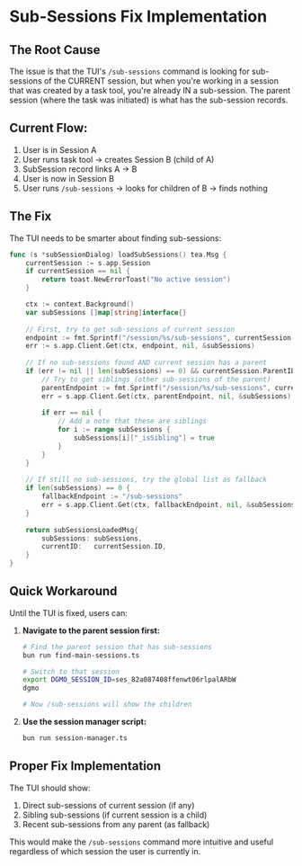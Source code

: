 # Sub-Sessions Fix Implementation

## The Root Cause

The issue is that the TUI's `/sub-sessions` command is looking for sub-sessions of the CURRENT session, but when you're working in a session that was created by a task tool, you're already IN a sub-session. The parent session (where the task was initiated) is what has the sub-session records.

## Current Flow:
1. User is in Session A
2. User runs task tool → creates Session B (child of A)
3. SubSession record links A → B
4. User is now in Session B
5. User runs `/sub-sessions` → looks for children of B → finds nothing

## The Fix

The TUI needs to be smarter about finding sub-sessions:

```go
func (s *subSessionDialog) loadSubSessions() tea.Msg {
    currentSession := s.app.Session
    if currentSession == nil {
        return toast.NewErrorToast("No active session")
    }

    ctx := context.Background()
    var subSessions []map[string]interface{}
    
    // First, try to get sub-sessions of current session
    endpoint := fmt.Sprintf("/session/%s/sub-sessions", currentSession.ID)
    err := s.app.Client.Get(ctx, endpoint, nil, &subSessions)
    
    // If no sub-sessions found AND current session has a parent
    if (err != nil || len(subSessions) == 0) && currentSession.ParentID != "" {
        // Try to get siblings (other sub-sessions of the parent)
        parentEndpoint := fmt.Sprintf("/session/%s/sub-sessions", currentSession.ParentID)
        err = s.app.Client.Get(ctx, parentEndpoint, nil, &subSessions)
        
        if err == nil {
            // Add a note that these are siblings
            for i := range subSessions {
                subSessions[i]["_isSibling"] = true
            }
        }
    }
    
    // If still no sub-sessions, try the global list as fallback
    if len(subSessions) == 0 {
        fallbackEndpoint := "/sub-sessions"
        err = s.app.Client.Get(ctx, fallbackEndpoint, nil, &subSessions)
    }
    
    return subSessionsLoadedMsg{
        subSessions: subSessions,
        currentID:   currentSession.ID,
    }
}
```

## Quick Workaround

Until the TUI is fixed, users can:

1. **Navigate to the parent session first:**
   ```bash
   # Find the parent session that has sub-sessions
   bun run find-main-sessions.ts
   
   # Switch to that session
   export DGMO_SESSION_ID=ses_82a087408ffenwt06rlpalARbW
   dgmo
   
   # Now /sub-sessions will show the children
   ```

2. **Use the session manager script:**
   ```bash
   bun run session-manager.ts
   ```

## Proper Fix Implementation

The TUI should show:
1. Direct sub-sessions of current session (if any)
2. Sibling sub-sessions (if current session is a child)
3. Recent sub-sessions from any parent (as fallback)

This would make the `/sub-sessions` command more intuitive and useful regardless of which session the user is currently in.
